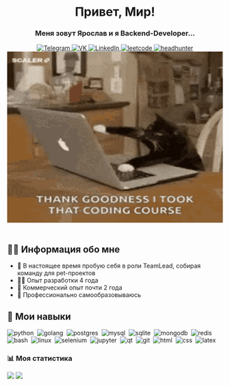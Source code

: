 

<div id="header" align="center">
<h1>Привет, Мир!</h1>
<h3>Меня зовут Ярослав и я Backend-Developer...</h3>

<a href="https://t.me/SalomanHere">
    <img src="https://img.shields.io/badge/telegram-blue?style=for-the-badge&logo=telegram&logoColor=white" alt="Telegram" >
</a>
<a href="https://vk.com/rosyayun">
    <img src="https://img.shields.io/badge/vk-blue?style=for-the-badge&logo=vk&logoColor=white" alt="VK">
</a>
<a href="https://www.linkedin.com/in/yaroslav-yunoshev-851669254/">
<img src="https://img.shields.io/badge/linkedin-blue?style=for-the-badge&logo=LinkedIn&logoColor=white" alt="LinkedIn" >
<a href="https://leetcode.com/SalomanYu/">
<img src="https://img.shields.io/badge/leetcode-blue?style=for-the-badge&logo=leetcode&logoColor=white" alt="leetcode" >
</a>
<a href="https://krasnodar.hh.ru/applicant/resumes/view?resume=6db03983ff09d4a9860039ed1f5261666e7044">
<img src="https://img.shields.io/badge/HeadHunter-blue?style=for-the-badge" alt="headhunter" >
</a>
    
<br>
<img src="https://github.com/Rosya-edwica/Rosya-edwica/blob/main/scaler-create-impact.gif" width="600" height="400" />
</div>
<br>


## 👨‍🚀 Информация обо мне

- 👥 В настоящее время пробую себя в роли TeamLead, собирая команду для pet-проектов
- 👩‍💻 Опыт разработки 4 года
- 🫰 Коммерческий опыт почти 2 года
- 📝 Профессионально самообразовываюсь


## 🧰 Мои навыки
<img src="https://cdn.jsdelivr.net/gh/devicons/devicon/icons/python/python-original.svg" title="python" witdth="40" height="40"/>&nbsp;
<img src="https://cdn.jsdelivr.net/gh/devicons/devicon/icons/go/go-original.svg" title="golang" witdth="40" height="40"/>&nbsp;
<img src="https://cdn.jsdelivr.net/gh/devicons/devicon/icons/postgresql/postgresql-original.svg" title="postgres" witdth="40" height="40"/>&nbsp;
<img src="https://cdn.jsdelivr.net/gh/devicons/devicon/icons/mysql/mysql-original.svg" title="mysql" witdth="40" height="40"/>&nbsp;
<img src="https://cdn.jsdelivr.net/gh/devicons/devicon/icons/sqlite/sqlite-original.svg" title="sqlite" witdth="40" height="40"/>&nbsp;
<img src="https://cdn.jsdelivr.net/gh/devicons/devicon/icons/mongodb/mongodb-original-wordmark.svg" title="mongodb" witdth="40" height="40"/>&nbsp;
<img src="https://cdn.jsdelivr.net/gh/devicons/devicon/icons/redis/redis-original-wordmark.svg" title="redis" witdth="40" height="40"/>&nbsp;
<img src="https://cdn.jsdelivr.net/gh/devicons/devicon/icons/bash/bash-original.svg" title="bash" witdth="40" height="40"/>&nbsp;
<img src="https://cdn.jsdelivr.net/gh/devicons/devicon/icons/linux/linux-original.svg" title="linux" witdth="40" height="40"/>&nbsp;
<img src="https://cdn.jsdelivr.net/gh/devicons/devicon/icons/selenium/selenium-original.svg" title="selenium" witdth="40" height="40"/>&nbsp;
<img src="https://cdn.jsdelivr.net/gh/devicons/devicon/icons/jupyter/jupyter-original-wordmark.svg" title="jupyter" witdth="40" height="40"/>&nbsp;
<img src="https://cdn.jsdelivr.net/gh/devicons/devicon/icons/qt/qt-original.svg" title="qt" witdth="40" height="40"/>&nbsp;
<img src="https://cdn.jsdelivr.net/gh/devicons/devicon/icons/git/git-original.svg" title="git" witdth="40" height="40"/>&nbsp;
<img src="https://cdn.jsdelivr.net/gh/devicons/devicon/icons/html5/html5-original.svg" title="html" witdth="40" height="40"/>&nbsp;
<img src="https://cdn.jsdelivr.net/gh/devicons/devicon/icons/css3/css3-original.svg" title="css" witdth="40" height="40"/>&nbsp;
<img src="https://cdn.jsdelivr.net/gh/devicons/devicon/icons/latex/latex-original.svg" title="latex" witdth="40" height="40"/>&nbsp;



### 📊 Моя статистика
![](http://github-profile-summary-cards.vercel.app/api/cards/stats?username=SalomanYu&theme=aura_dark)
![](http://github-profile-summary-cards.vercel.app/api/cards/repos-per-language?username=SalomanYu&theme=aura_dark)
